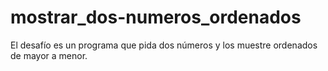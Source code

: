 # mostrar_dos-numeros_ordenados
El desafío es un programa que pida dos números y los muestre ordenados de mayor a menor.
